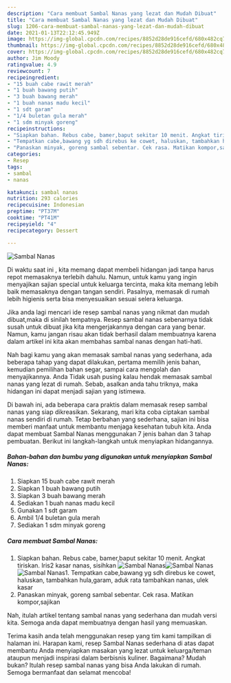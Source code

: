 ```yaml
---
description: "Cara membuat Sambal Nanas yang lezat dan Mudah Dibuat"
title: "Cara membuat Sambal Nanas yang lezat dan Mudah Dibuat"
slug: 1206-cara-membuat-sambal-nanas-yang-lezat-dan-mudah-dibuat
date: 2021-01-13T22:12:45.949Z
image: https://img-global.cpcdn.com/recipes/8852d28de916cefd/680x482cq70/sambal-nanas-foto-resep-utama.jpg
thumbnail: https://img-global.cpcdn.com/recipes/8852d28de916cefd/680x482cq70/sambal-nanas-foto-resep-utama.jpg
cover: https://img-global.cpcdn.com/recipes/8852d28de916cefd/680x482cq70/sambal-nanas-foto-resep-utama.jpg
author: Jim Moody
ratingvalue: 4.9
reviewcount: 7
recipeingredient:
- "15 buah cabe rawit merah"
- "1 buah bawang putih"
- "3 buah bawang merah"
- "1 buah nanas madu kecil"
- "1 sdt garam"
- "1/4 buletan gula merah"
- "1 sdm minyak goreng"
recipeinstructions:
- "Siapkan bahan. Rebus cabe, bamer,baput sekitar 10 menit. Angkat tiriskan. Iris2 kasar nanas, sisihkan"
- "Tempatkan cabe,bawang yg sdh direbus ke cowet, haluskan, tambahkan hula,garam, aduk rata tambahkan nanas, ulek kasar"
- "Panaskan minyak, goreng sambal sebentar. Cek rasa. Matikan kompor,sajikan"
categories:
- Resep
tags:
- sambal
- nanas

katakunci: sambal nanas 
nutrition: 293 calories
recipecuisine: Indonesian
preptime: "PT37M"
cooktime: "PT41M"
recipeyield: "4"
recipecategory: Dessert

---
```



![Sambal Nanas](https://img-global.cpcdn.com/recipes/8852d28de916cefd/680x482cq70/sambal-nanas-foto-resep-utama.jpg)

Di waktu  saat ini , kita memang dapat membeli hidangan jadi tanpa harus repot memasaknya terlebih dahulu. Namun, untuk kamu yang ingin menyajikan sajian special untuk keluarga tercinta, maka kita memang lebih baik memasaknya dengan tangan sendiri. Pasalnya, memasak di rumah lebih higienis serta bisa menyesuaikan sesuai selera keluarga.

Jika anda lagi mencari ide resep sambal nanas yang nikmat dan mudah dibuat,maka di sinilah tempatnya. Resep sambal nanas  sebenarnya tidak susah untuk dibuat jika kita mengerjakannya dengan cara yang benar. Namun, kamu jangan risau akan tidak berhasil dalam membuatnya 
karena dalam artikel ini kita akan membahas sambal nanas dengan hati-hati.  



Nah bagi kamu yang akan memasak sambal nanas yang sederhana, ada beberapa tahap yang dapat dilakukan, pertama memilih jenis bahan, kemudian pemilihan bahan segar, sampai cara mengolah dan menyajikannya. Anda Tidak usah pusing kalau hendak memasak sambal nanas yang lezat di rumah. Sebab, asalkan anda  tahu triknya, maka hidangan ini dapat menjadi sajian yang istimewa.

Di bawah ini, ada beberapa cara praktis  dalam memasak resep sambal nanas yang siap dikreasikan. Sekarang, mari kita coba ciptakan sambal nanas sendiri di rumah. Tetap berbahan yang sederhana, sajian ini bisa memberi manfaat untuk membantu menjaga kesehatan tubuh kita. Anda dapat membuat Sambal Nanas menggunakan 7 jenis bahan dan 3 tahap pembuatan. Berikut ini langkah-langkah untuk menyiapkan hidangannya.

<!--inarticleads1-->

##### Bahan-bahan dan bumbu yang digunakan untuk menyiapkan Sambal Nanas:

1. Siapkan 15 buah cabe rawit merah
1. Siapkan 1 buah bawang putih
1. Siapkan 3 buah bawang merah
1. Sediakan 1 buah nanas madu kecil
1. Gunakan 1 sdt garam
1. Ambil 1/4 buletan gula merah
1. Sediakan 1 sdm minyak goreng




<!--inarticleads2-->

##### Cara membuat Sambal Nanas:

1. Siapkan bahan. Rebus cabe, bamer,baput sekitar 10 menit. Angkat tiriskan. Iris2 kasar nanas, sisihkan
<img src="https://img-global.cpcdn.com/steps/36bbff4b9b48b321/160x128cq70/sambal-nanas-langkah-memasak-1-foto.jpg" alt="Sambal Nanas"><img src="https://img-global.cpcdn.com/steps/fa3b267559e71c1e/160x128cq70/sambal-nanas-langkah-memasak-1-foto.jpg" alt="Sambal Nanas"><img src="https://img-global.cpcdn.com/steps/598d2e8eaa6e6377/160x128cq70/sambal-nanas-langkah-memasak-1-foto.jpg" alt="Sambal Nanas">1. Tempatkan cabe,bawang yg sdh direbus ke cowet, haluskan, tambahkan hula,garam, aduk rata tambahkan nanas, ulek kasar
1. Panaskan minyak, goreng sambal sebentar. Cek rasa. Matikan kompor,sajikan




Nah, itulah artikel tentang  sambal nanas  yang sederhana dan mudah versi kita. Semoga anda dapat membuatnya dengan hasil yang memuaskan. 

Terima kasih anda telah menggunakan resep yang tim kami tampilkan di halaman ini. Harapan kami, resep  Sambal Nanas sederhana di atas dapat membantu Anda menyiapkan masakan yang lezat untuk keluarga/teman ataupun menjadi inspirasi dalam berbisnis kuliner. Bagaimana? Mudah bukan? Itulah resep sambal nanas yang bisa Anda lakukan di rumah. Semoga bermanfaat dan selamat mencoba!

